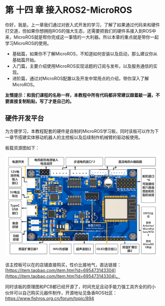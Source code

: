 # 第 十四 章 接入ROS2-MicroROS

你好，我是。上一章我们通过对嵌入式开发的学习，了解了如果通过代码来和硬件打交道，但如果你想拥抱ROS的强大生态，还需要把我们的硬件系接入到ROS中来，MicroROS就是帮你完成这一事情的一大利器。所以本章的重点就是带你一起学习MicroROS的使用。

- 基础篇，如果你不了解MicroROS，不知道如何安装以及启动，那么建议你从基础篇开始。
- 入门篇，主要介绍使用MicroROS实现话题的订阅与发布，以及服务通信的实现。
- 进阶篇，通过对MicroROS配置以及开发中常用点的介绍，带你深入了解MicroROS。

**友情提示：和我们课程的名称一样，本教程中所有代码都非常建议跟着敲一遍，不要直接复制粘贴，写了才是自己的。**

## 硬件开发平台

为方便学习，本教程配套的硬件是自制的MicroROS学习板，同时该板可以作为下一章节搭建实体移动机器人的主控板以及后续制作机械臂的驱动板使用。

板载资源图如下：

![0c1474f6-2d5a-4030-a1df-87bfdff78ba5-image.png](%E7%AB%A0%E8%8A%82%E5%AF%BC%E8%AF%BB/imgs/1670950515258-0c1474f6-2d5a-4030-a1df-87bfdff78ba5-image-resized.png)

该主控板可以在的店铺直接购买，性价比接地气，直达链接：[https://item.taobao.com/item.htm?id=695473143304](https://item.taobao.com/item.htm?id=695473143304)。

同时该板的原理图和PCB都已经开源了，时间充足且动手能力强工具齐全的的小伙伴可以自己购买元器件制作，开源地址见鱼香ROS社区：https://www.fishros.org.cn/forum/topic/894 



